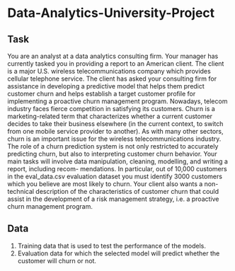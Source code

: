 # Data-Analytics-University-Project

## Task
You are an analyst at a data analytics consulting firm. Your manager has currently tasked you in providing a report to an American client. The client is a major U.S. wireless telecommunications company which provides cellular telephone service.
The client has asked your consulting firm for assistance in developing a predictive model that helps them predict customer churn and helps establish a target customer profile for implementing a proactive churn management program.
Nowadays, telecom industry faces fierce competition in satisfying its customers. Churn is a marketing-related term that characterizes whether a current customer decides to take their business elsewhere (in the current context, to switch from one mobile service provider to another). As with many other sectors, churn is an important issue for the wireless telecommunications industry. The role of a churn prediction system is not only restricted to accurately predicting churn, but also to interpreting customer churn behavior.
Your main tasks will involve data manipulation, cleaning, modelling, and writing a report, including recom- mendations. In particular, out of 10,000 customers in the eval_data.csv evaluation dataset you must identify 3000 customers which you believe are most likely to churn. Your client also wants a non-technical description of the characteristics of customer churn that could assist in the development of a risk management strategy, i.e. a proactive churn management program.

## Data
1. Training data that is used to test the performance of the models.
2. Evaluation data for which the selected model will predict whether the customer will churn or not.
